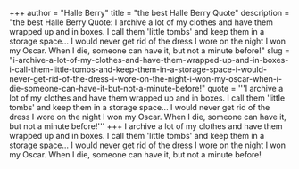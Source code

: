 +++
author = "Halle Berry"
title = "the best Halle Berry Quote"
description = "the best Halle Berry Quote: I archive a lot of my clothes and have them wrapped up and in boxes. I call them 'little tombs' and keep them in a storage space... I would never get rid of the dress I wore on the night I won my Oscar. When I die, someone can have it, but not a minute before!"
slug = "i-archive-a-lot-of-my-clothes-and-have-them-wrapped-up-and-in-boxes-i-call-them-little-tombs-and-keep-them-in-a-storage-space-i-would-never-get-rid-of-the-dress-i-wore-on-the-night-i-won-my-oscar-when-i-die-someone-can-have-it-but-not-a-minute-before!"
quote = '''I archive a lot of my clothes and have them wrapped up and in boxes. I call them 'little tombs' and keep them in a storage space... I would never get rid of the dress I wore on the night I won my Oscar. When I die, someone can have it, but not a minute before!'''
+++
I archive a lot of my clothes and have them wrapped up and in boxes. I call them 'little tombs' and keep them in a storage space... I would never get rid of the dress I wore on the night I won my Oscar. When I die, someone can have it, but not a minute before!
